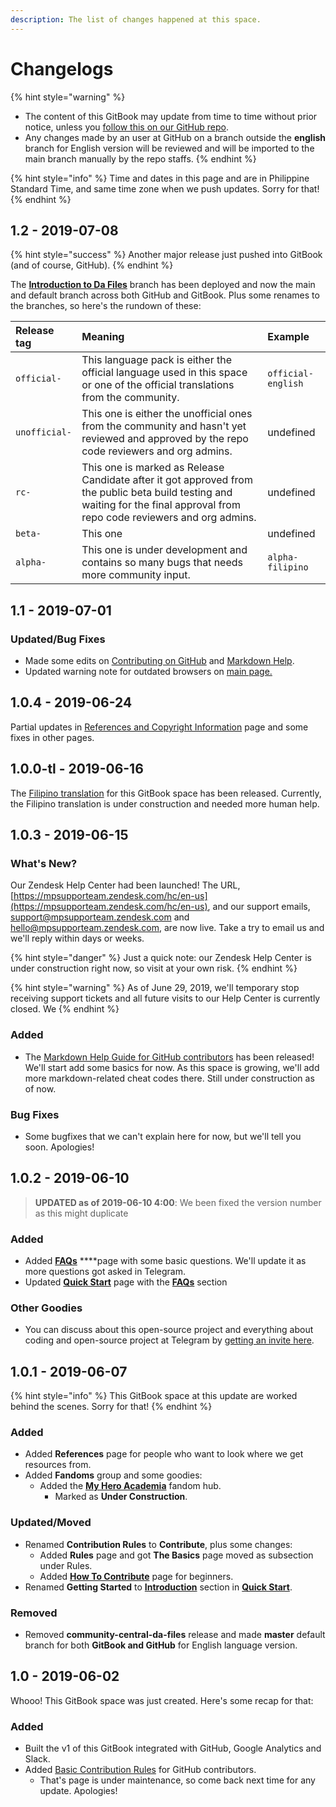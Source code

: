 ```yaml
---
description: The list of changes happened at this space.
---
```


# Changelogs

{% hint style="warning" %}
* The content of this GitBook may update from time to time without prior notice, unless you [follow this on our GitHub repo](https://github.com/malaspinsphdev/DaFiles_CommunityCentral).
* Any changes made by an user at GitHub on a branch outside the **english** branch for English version will be reviewed and will be imported to the main branch manually by the repo staffs.
{% endhint %}

{% hint style="info" %}
Time and dates in this page and are in Philippine Standard Time, and same time zone when we push updates. Sorry for that!
{% endhint %}

## 1.2 - 2019-07-08

{% hint style="success" %}
Another major release just pushed into GitBook \(and of course, GitHub\).
{% endhint %}

The [**Introduction to Da Files**](https://madebythepinsteam.gitbook.io/files/v/introduction) branch has been deployed and now the main and default branch across both GitHub and GitBook. Plus some renames to the branches, so here's the rundown of these:

| Release tag | Meaning | Example |
| :--- | :--- | :--- |
| `official-` | This language pack is either the official language used in this space or one of the official translations from the community. | `official-english` |
| `unofficial-` | This one is either the unofficial ones from the community and hasn't yet reviewed and approved by the repo code reviewers and org admins. | undefined |
| `rc-` | This one is marked as Release Candidate after it got approved from the public beta build testing and waiting for the final approval from repo code reviewers and org admins. | undefined |
| `beta-` | This one | undefined |
| `alpha-` | This one is under development and contains so many bugs that needs more community input. | `alpha-filipino` |

## 1.1 - 2019-07-01

### Updated/Bug Fixes

* Made some edits on [Contributing on GitHub](contribute/help/github/) and [Markdown Help](contribute/help/github/markdown-help-github.md).
* Updated warning note for outdated browsers on [main page.](./)

## 1.0.4 - 2019-06-24

Partial updates in [References and Copyright Information](references.md) page and some fixes in other pages.

## 1.0.0-tl - 2019-06-16

The [Filipino translation](https://mpteamph.gitbook.io/files/v/filipino/) for this GitBook space has been released. Currently, the Filipino translation is under construction and needed more human help.

## 1.0.3 - 2019-06-15

### What's New?

Our Zendesk Help Center had been launched! The URL, [https://mpsupporteam.zendesk.com/hc/en-us](https://mpsupporteam.zendesk.com/hc/en-us), and our support emails, support@mpsupporteam.zendesk.com and hello@mpsupporteam.zendesk.com, are now live. Take a try to email us and we'll reply within days or weeks.

{% hint style="danger" %}
Just a quick note: our Zendesk Help Center is under construction right now, so visit at your own risk.
{% endhint %}

{% hint style="warning" %}
As of June 29, 2019, we'll temporary stop receiving support tickets and all future visits to our Help Center is currently closed. We
{% endhint %}

### Added

* The [Markdown Help Guide for GitHub contributors](contribute/help/github/markdown-help-github.md) has been released! We'll start add some basics for now. As this space is growing, we'll add more markdown-related cheat codes there. Still under construction as of now.

### Bug Fixes

* Some bugfixes that we can't explain here for now, but we'll tell you soon. Apologies!

## 1.0.2 - 2019-06-10

> **UPDATED as of 2019-06-10 4:00**: We been fixed the version number as this might duplicate

### Added

* Added [**FAQs**](faqs.md) ****page with some basic questions. We'll update it as more questions got asked in Telegram.
* Updated [**Quick Start**](./) page with the [**FAQs**](./#faqs) section

### Other Goodies

* You can discuss about this open-source project and everything about coding and open-source project at Telegram by [getting an invite here](https://telegram.me/joinchat/Kg1fIBTLOiGA4FyaI6zT5g).

## 1.0.1 - 2019-06-07

{% hint style="info" %}
This GitBook space at this update are worked behind the scenes. Sorry for that!
{% endhint %}

### Added

* Added **References** page for people who want to look where we get resources from.
* Added **Fandoms** group and some goodies:
  * Added the [**My Hero Academia**](fandoms/my-hero-academia.md) fandom hub.
    * Marked as **Under Construction**.

### Updated/Moved

* Renamed **Contribution Rules** to **Contribute**, plus some changes:
  * Added **Rules** page and got **The Basics** page moved as subsection under Rules.
  * Added [**How To Contribute**](contribute/help/github/) page for beginners.
* Renamed **Getting Started** to [**Introduction**](./#introduction) section in [**Quick Start**](./).

### Removed

* Removed **community-central-da-files** release and made **master** default branch for both **GitBook and GitHub** for English language version.

## 1.0 - 2019-06-02

Whooo! This GitBook space was just created. Here's some recap for that:

### Added

* Built the v1 of this GitBook integrated with GitHub, Google Analytics and Slack.
* Added [Basic Contribution Rules](contribute/help/rules.md) for GitHub contributors.
  * That's page is under maintenance, so come back next time for any update. Apologies!

